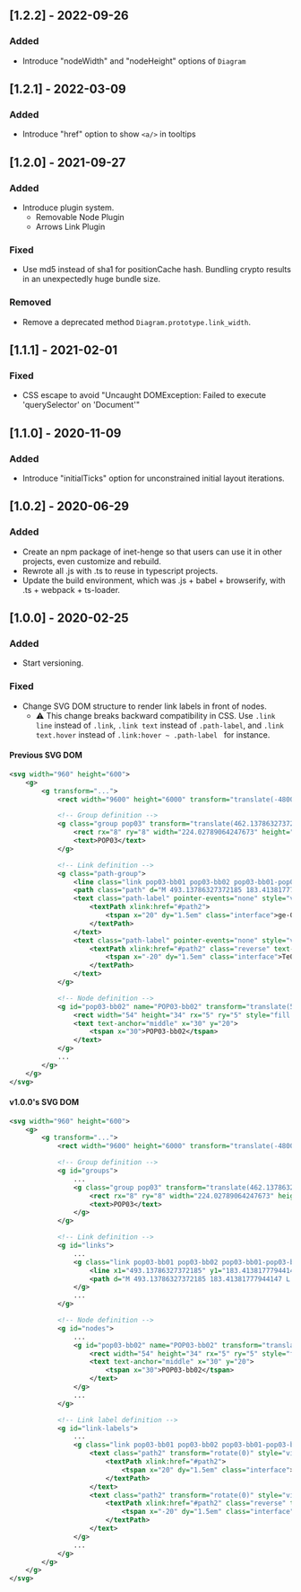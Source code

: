 ## [1.2.2] - 2022-09-26

### Added

* Introduce "nodeWidth" and "nodeHeight" options of `Diagram`


## [1.2.1] - 2022-03-09

### Added

* Introduce "href" option to show `<a/>` in tooltips


## [1.2.0] - 2021-09-27

### Added

* Introduce plugin system.
  * Removable Node Plugin
  * Arrows Link Plugin

### Fixed

* Use md5 instead of sha1 for positionCache hash. Bundling crypto results in an unexpectedly huge bundle size.

### Removed

* Remove a deprecated method `Diagram.prototype.link_width`.


## [1.1.1] - 2021-02-01

### Fixed

* CSS escape to avoid "Uncaught DOMException: Failed to execute 'querySelector' on 'Document'"


## [1.1.0] - 2020-11-09

### Added

* Introduce "initialTicks" option for unconstrained initial layout iterations.


## [1.0.2] - 2020-06-29

### Added

* Create an npm package of inet-henge so that users can use it in other projects, even customize and rebuild.
* Rewrote all .js with .ts to reuse in typescript projects.
* Update the build environment, which was .js + babel + browserify, with .ts + webpack + ts-loader.


## [1.0.0] - 2020-02-25

### Added

* Start versioning.

### Fixed

* Change SVG DOM structure to render link labels in front of nodes.
  * :warning: This change breaks backward compatibility in CSS. Use `.link line` instead of `.link`, `.link text` instead of `.path-label`, and `.link text.hover` instead of `.link:hover ~ .path-label ` for instance.

#### Previous SVG DOM

```svg
<svg width="960" height="600">
    <g>
        <g transform="...">
            <rect width="9600" height="6000" transform="translate(-4800, -3000)" style="opacity: 0;"></rect>

            <!-- Group definition -->
            <g class="group pop03" transform="translate(462.13786327372185, 31.609395906680902)">
                <rect rx="8" ry="8" width="224.02789064247673" height="218.51666231118884" style="fill: rgb(255, 127, 14);"></rect>
                <text>POP03</text>
            </g>

            <!-- Link definition -->
            <g class="path-group">
                <line class="link pop03-bb01 pop03-bb02 pop03-bb01-pop03-bb02 " x1="493.13786327372185" y1="183.41381777944147" x2="574.8771135543029" y2="229.12605821786974" stroke="#7a4e4e" stroke-width="3" id="link2" transform="translate(0, 0)"></line>
                <path class="path" d="M 493.13786327372185 183.41381777944147 L 574.8771135543029 229.12605821786974" id="path2" transform="translate(0, 0)"></path>
                <text class="path-label" pointer-events="none" style="visibility: visible;" transform="rotate(0)">
                    <textPath xlink:href="#path2">
                        <tspan x="20" dy="1.5em" class="interface">ge-0/0/0</tspan>
                    </textPath>
                </text>
                <text class="path-label" pointer-events="none" style="visibility: visible;" transform="rotate(0)">
                    <textPath xlink:href="#path2" class="reverse" text-anchor="end" startOffset="100%">
                        <tspan x="-20" dy="1.5em" class="interface">Te0/0/0/0</tspan>
                    </textPath>
                </text>
            </g>

            <!-- Node definition -->
            <g id="pop03-bb02" name="POP03-bb02" transform="translate(547.8771135543029, 212.12605821786974)" class="node rect pop03-bb02 ">
                <rect width="54" height="34" rx="5" ry="5" style="fill: rgb(255, 187, 120);"></rect>
                <text text-anchor="middle" x="30" y="20">
                    <tspan x="30">POP03-bb02</tspan>
                </text>
            </g>
            ...
        </g>
    </g>
</svg>
```

#### v1.0.0's SVG DOM


```svg
<svg width="960" height="600">
    <g>
        <g transform="...">
            <rect width="9600" height="6000" transform="translate(-4800, -3000)" style="opacity: 0;"></rect>

            <!-- Group definition -->
            <g id="groups">
                ...
                <g class="group pop03" transform="translate(462.13786327372185, 31.609395906680902)">
                    <rect rx="8" ry="8" width="224.02789064247673" height="218.51666231118884" style="fill: rgb(255, 127, 14);"></rect>
                    <text>POP03</text>
                </g>
            </g>

            <!-- Link definition -->
            <g id="links">
                ...
                <g class="link pop03-bb01 pop03-bb02 pop03-bb01-pop03-bb02 ">
                    <line x1="493.13786327372185" y1="183.41381777944147" x2="574.8771135543029" y2="229.12605821786974" stroke="#7a4e4e" stroke-width="3" id="link2" transform="translate(0, 0)"></line>
                    <path d="M 493.13786327372185 183.41381777944147 L 574.8771135543029 229.12605821786974" id="path2" transform="translate(0, 0)"></path>
                </g>
                ...
            </g>

            <!-- Node definition -->
            <g id="nodes">
                ...
                <g id="pop03-bb02" name="POP03-bb02" transform="translate(547.8771135543029, 212.12605821786974)" class="node rect pop03-bb02 ">
                    <rect width="54" height="34" rx="5" ry="5" style="fill: rgb(255, 187, 120);"></rect>
                    <text text-anchor="middle" x="30" y="20">
                        <tspan x="30">POP03-bb02</tspan>
                    </text>
                </g>
                ...
            </g>

            <!-- Link label definition -->
            <g id="link-labels">
                ...
                <g class="link pop03-bb01 pop03-bb02 pop03-bb01-pop03-bb02 ">
                    <text class="path2" transform="rotate(0)" style="visibility: visible;">
                        <textPath xlink:href="#path2">
                            <tspan x="20" dy="1.5em" class="interface">ge-0/0/0</tspan>
                        </textPath>
                    </text>
                    <text class="path2" transform="rotate(0)" style="visibility: visible;">
                        <textPath xlink:href="#path2" class="reverse" text-anchor="end" startOffset="100%">
                            <tspan x="-20" dy="1.5em" class="interface">Te0/0/0/0</tspan>
                        </textPath>
                    </text>
                </g>
                ...
            </g>
        </g>
    </g>
</svg>
```
